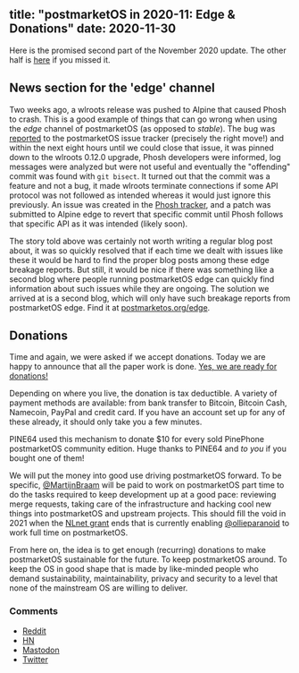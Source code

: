 title: "postmarketOS in 2020-11: Edge & Donations"
date: 2020-11-30
---
Here is the promised second part of the November 2020 update. The other half is
[here](/blog/2020/11/06/postmarketOS-in-2020-11-part-1/) if you missed it.

## News section for the 'edge' channel

Two weeks ago, a wlroots release was pushed to Alpine that caused Phosh to
crash. This is a good example of things that can go wrong when using the *edge*
channel of postmarketOS (as opposed to *stable*). The bug was
[reported](https://gitlab.com/postmarketOS/pmaports/-/issues/862) to the
postmarketOS issue tracker (precisely the right move!) and within the next
eight hours until we could close that issue, it was pinned down to the wlroots
0.12.0 upgrade, Phosh developers were informed, log messages were analyzed but
were not useful and eventually the "offending" commit was found with
`git bisect`. It turned out that the commit was a feature and not a bug, it
made wlroots terminate connections if some API protocol was not followed as
intended whereas it would just ignore this previously. An issue was created in
the [Phosh tracker](https://source.puri.sm/Librem5/phosh/-/issues/422), and a
patch was submitted to Alpine edge to revert that specific commit until Phosh
follows that specific API as it was intended (likely soon).

The story told above was certainly not worth writing a regular blog post about,
it was so quickly resolved that if each time we dealt with issues like these it
would be hard to find the proper blog posts among these edge breakage reports.
But still, it would be nice if there was something like a second blog where
people running postmarketOS edge can quickly find information about such issues
while they are ongoing. The solution we arrived at is a second blog, which will
only have such breakage reports from postmarketOS edge. Find it at
[postmarketos.org/edge](/edge).

## Donations

Time and again, we were asked if we accept donations. Today we are happy to
announce that all the paper work is done.
[Yes, we are ready for donations!](/donate.html)

Depending on where you live, the donation is tax deductible.
A variety of payment methods are available: from bank transfer to Bitcoin,
Bitcoin Cash, Namecoin, PayPal and credit card.
If you have an account set up
for any of these already, it should only take you a few minutes.

PINE64 used this mechanism to donate $10 for every sold PinePhone
postmarketOS community edition. Huge thanks to PINE64 and *to you* if you
bought one of them!

We will put the money into good use driving postmarketOS forward. To be
specific, [@MartijnBraam](https://gitlab.com/MartijnBraam) will be paid to work
on postmarketOS part time to do the tasks required to keep development up at a
good pace: reviewing merge requests, taking care of the infrastructure and
hacking cool new things into postmarketOS and upstream projects. This should
fill the void in 2021 when the
[NLnet grant](/blog/2020/05/31/three-years/#funding-from-nlnet) ends that is
currently enabling [@ollieparanoid](https://gitlab.com/ollieparanoid) to work
full time on postmarketOS.

From here on, the idea is to get enough (recurring) donations to make
postmarketOS sustainable for the future. To keep postmarketOS around. To keep
the OS in good shape that is made by like-minded people who demand
sustainability, maintainability, privacy and security to a level that none of
the mainstream OS are willing to deliver.

### Comments
* [Reddit](https://www.reddit.com/r/postmarketOS/duplicates/k47a39/postmarketos_in_202011_edge_donations/)
* [HN](https://news.ycombinator.com/item?id=25259987)
* [Mastodon](https://fosstodon.org/@postmarketOS/105301781092863078)
* [Twitter](https://twitter.com/postmarketOS/status/1333545783203913728)
